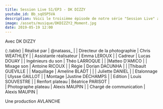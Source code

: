 ```yaml
---
title: Session Live S1/EP3 - DK DIZZY
youtube_id: Bb_sqO5P5VA 
description: Voici le troisième épisode de notre série "Session Live" avec DK DIZZY. Cette série vise à faire découvrir de nouveaux artistes dans des univers musicaux variés. 
image: /assets/musique/DKDIZZY2_Moment.jpg
date: 2019-05-19 12:00
---
```

Avec             DK DIZZY


{:.table}
| Réalisé par | @nataass_ |
| Directeur de la photographie | Chris WEATHLEY |
| Assistante réalisateur         | Emma LEROUX |
| Cadreur                        | Lucas DOUAY |
| Ingénieurs du son              | Théo LARROQUE |
|                                 |Matteo D'AMICO |
| Mixage son                     | Antoine RICOUX |
| Régie                           | Dorian DACUNHA |
|                                 |Thibault GUEVILLE |
| Maquillage                     | Ameline BLADT |
|	                            | Juliette DANIEL |
| Etalonnage                     | Ulysse GAILLOT |
| Montage                        |Justine DÉCHAMPS |
| Edition                         | Louis SOUVESTRE |
| Renfort plateau                 | Béatrice PARISOT |  
| Photographe plateau             | Alexis MAUPIN |
| Chargé de communication         | Alexis MAUPIN | 

Une production      AVLANCHE 
